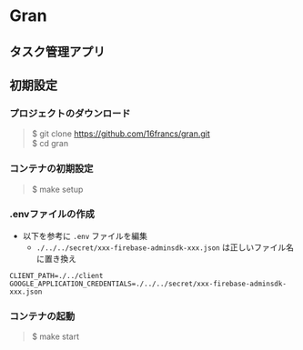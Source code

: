 # Gran

## タスク管理アプリ

## 初期設定

### プロジェクトのダウンロード

> $ git clone https://github.com/16francs/gran.git  
> $ cd gran

### コンテナの初期設定

> $ make setup

### .envファイルの作成

* 以下を参考に `.env` ファイルを編集
  * `./../../secret/xxx-firebase-adminsdk-xxx.json` は正しいファイル名に置き換え

```env
CLIENT_PATH=./../client
GOOGLE_APPLICATION_CREDENTIALS=./../../secret/xxx-firebase-adminsdk-xxx.json
```

### コンテナの起動

> $ make start
